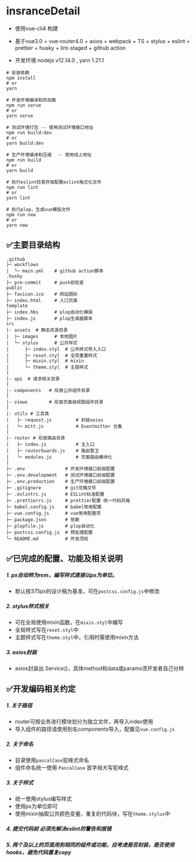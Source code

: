 # insranceDetail

- 使用vue-cli4 构建

- 基于vue3.0 + vue-router4.0 + axios + webpack + TS + stylus + eslint + prettier + husky + lint-staged + github action

- 开发环境 nodejs v12.14.0 , yarn 1.21.1


```
# 安装依赖
npm install 
# or
yarn

# 开发环境编译和热加载
npm run serve 
# or
yarn serve

# 测试环境打包 -- 使用测试环境接口地址
npm run build:dev
# or
yarn build:dev

# 生产环境编译和压缩  -- 使用线上地址
npm run build
# or
yarn build

# 执行eslint检查并按配置eslint格式化文件
npm run lint
# or
yarn lint

# 执行plop，生成vue模版文件
npm run new
# or
yarn new

```

## ✅主要目录结构

```
.github
├─ wockflows
|  └─ main.yml    # github action脚本
.husky
├─ pre-commit     # push前检查
public
├─ favicon.ico    # 网站图标
├─ index.html     # 入口页面
template
├─ index.hbs      # plop自动化模版
├─ index.js       # plop生成器脚本
src
|- assets  # 静态资源目录
|  ├─ images      # 本地图片
|  └─ stylus      # 公共样式
|      ├─ index.styl  # 公共样式导入入口
|      ├─ reset.styl  # 全局重置样式
|      ├─ mixin.styl  # mixin
|      └─ theme.styl  # 主题样式
|
|- api  # 请求相关目录
|
|- components   # 存放公共组件目录
|
|- views        # 存放页面级视图组件目录
| 
|- utils # 工具类
|   ├─ request.js         # 封装axios
|   └─ mitt.js            # Eventmitter 合集
|
|- router # 存放路由目录
|   ├─ index.js           # 主入口
|   ├─ routerGuards.js    # 路由警卫
|   └─ modules.js         # 页面路由模块化
|
├─ .env               # 开发环境接口前缀配置
├─ .env.development   # 测试环境接口前缀配置
├─ .env.production    # 生产环境接口前缀配置
├─ .gitignore         # git忽略文件
├─ .eslintrc.js       # ESLint标准配置
├─ .prettierrc.js     # prettier配置 统一代码风格
├─ babel.config.js    # babel常用配置
├─ vue.config.js      # vue常用配置项
├─ package.json       # 依赖
├─ plopfile.js        # plop自动化
├─ postcss.config.js  # 预处理配置
└─ README.md          # 开发须知

```

## ✅已完成的配置、功能及相关说明 

##### 1. px自动转为rem，编写样式直接以px为单位。

* 默认按375px的设计稿为基准，可在`postcss.config.js`中修改

##### 2. stylus样式相关

* 可在全局使用mixin函数，在`mixin.styl`中编写
* 全局样式写在`reset.styl`中
* 主题样式写在`theme.styl`中，引用时需使用mixin方法

##### 3. axios封装
    
* axios封装出 Service()，具体method和data或params须开发者自己分辨
 
## ✅开发编码相关约定

##### 1. 关于路径

* router可按业务进行模块划分为独立文件，再导入index使用
* 导入组件的路径请使用别名components导入，配置见`vue.config.js`
       
##### 2. 关于命名

* 目录使用`pascalCase`驼峰式命名
* 组件命名统一使用 `PascalCase` 首字母大写驼峰式
    
##### 3. 关于样式

* 统一使用stylus编写样式
* 使用px为单位即可
* 使用mixin抽取公共颜色变量、重复的代码块，写在`theme.stylus`中

##### 4. 提交代码前 必须先解决eslint的警告和报错

##### 5. 两个及以上的页面用到相同的组件或功能，应考虑是否封装，是否使用hooks，避免代码重复copy
